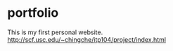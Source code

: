 # portfolio
This is my first personal website. 
http://scf.usc.edu/~chingche/itp104/project/index.html
